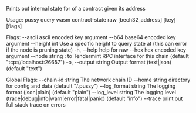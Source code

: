 Prints out internal state for of a contract given its address

Usage:
  pussy query wasm contract-state raw [bech32_address] [key] [flags]

Flags:
      --ascii           ascii encoded key argument
      --b64             base64 encoded key argument
      --height int      Use a specific height to query state at (this can error if the node is pruning state)
  -h, --help            help for raw
      --hex             hex encoded  key argument
      --node string     <host>:<port> to Tendermint RPC interface for this chain (default "tcp://localhost:26657")
  -o, --output string   Output format (text|json) (default "text")

Global Flags:
      --chain-id string     The network chain ID
      --home string         directory for config and data (default "/.pussy")
      --log_format string   The logging format (json|plain) (default "plain")
      --log_level string    The logging level (trace|debug|info|warn|error|fatal|panic) (default "info")
      --trace               print out full stack trace on errors
